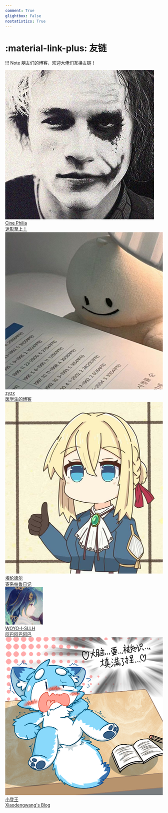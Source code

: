 ```yaml
---
comment: True
glightbox: False
nostatistics: True
---
```


# :material-link-plus: 友链

!!! Note
    朋友们的博客，欢迎大佬们互换友链！

<div class="flink-list">

<div class="flink-list-item">
    <a href="https://cine-philia.github.io/" title="Cine Philia" target="_blank">
        <div class="flink-item-icon">
            <img src="./assets/images/links/cine-philia.png" alt="Cine Philia">
        </div>
        <div class="flink-item-name heti-skip">Cine Philia</div>
        <div class="flink-item-desc">迷影至上！</div>
    </a>
</div>

<div class="flink-list-item">
    <a href="http://8.130.104.118:8090/" title="zyzx" target="_blank">
        <div class="flink-item-icon">
            <img src="./assets/images/links/zyzx.jpg" alt="zyzx">
        </div>
        <div class="flink-item-name heti-skip">zyzx</div>
        <div class="flink-item-desc">医学生的博客</div>
    </a>
</div>

<div class="flink-list-item">
    <a href="https://earendelh.github.io/" title="埃伦德尔" target="_blank">
        <div class="flink-item-icon">
            <img src="./assets/images/links/wzh.jpg" alt="埃伦德尔">
        </div>
        <div class="flink-item-name heti-skip">埃伦德尔</div>
        <div class="flink-item-desc">寄系帕鲁日记</div>
    </a>
</div>

<div class="flink-list-item">
    <a href="https://woyo-i-sllh.github.io/" title="WOYO-I-SLLH" target="_blank">
        <div class="flink-item-icon">
            <img src="./assets/images/links/wy.jpg" alt="WOYO-I-SLLH">
        </div>
        <div class="flink-item-name heti-skip">WOYO-I-SLLH</div>
        <div class="flink-item-desc">阿巴阿巴阿巴</div>
    </a>
</div>

<div class="flink-list-item">
    <a href="https://xiaodengwang01.github.io/" title="小登王" target="_blank">
        <div class="flink-item-icon">
            <img src="./assets/images/links/wdy.jpeg" alt="小登王">
        </div>
        <div class="flink-item-name heti-skip">小登王</div>
        <div class="flink-item-desc">Xiaodengwang's Blog</div>
    </a>
</div>

</div>